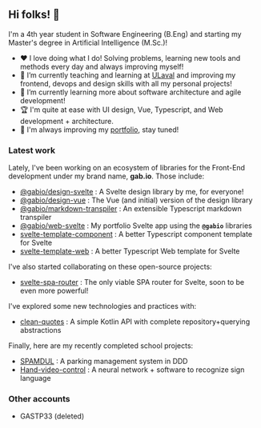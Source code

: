 ## Hi folks! 🤙

I'm a 4th year student in Software Engineering (B.Eng) and starting my Master's degree in Artificial Intelligence (M.Sc.)!

- :heart: I love doing what I do! Solving problems, learning new tools and methods every day and always improving myself!
- 🔭 I’m currently teaching and learning at [ULaval](https://ulaval.ca) and improving my frontend, devops and design skills with all my personal projects!
- 🌱 I’m currently learning more about software architecture and agile development!
- 🏆 I'm quite at ease with UI design, Vue, Typescript, and Web development + architecture.
- 🌟 I'm always improving my [portfolio](https://vigenere23.github.io), stay tuned!

### Latest work

Lately, I've been working on an ecosystem of libraries for the Front-End development under my brand name, **gab.io**. Those include:

- [@gabio/design-svelte](https://github.com/vigenere23/gabio-design-svelte) : A Svelte design library by me, for everyone!
- [@gabio/design-vue](https://github.com/vigenere23/gabio-design-vue) : The Vue (and initial) version of the design library
- [@gabio/markdown-transpiler](https://github.com/vigenere23/gabio-markdown-transpiler) : An extensible Typescript markdown transpiler
- [@gabio/web-svelte](https://github.com/vigenere23/gabio-web-svelte) : My portfolio Svelte app using the **`@gabio`** libraries
- [svelte-template-component](https://github.com/vigenere23/svelte-template-component) : A better Typescript component template for Svelte
- [svelte-template-web](https://github.com/vigenere23/svelte-template-web) : A better Typescript Web template for Svelte

I've also started collaborating on these open-source projects:

- [svelte-spa-router](https://github.com/ItalyPaleAle/svelte-spa-router) : The only viable SPA router for Svelte, soon to be even more powerful!

I've explored some new technologies and practices with:

- [clean-quotes](https://github.com/vigenere23/clean-quotes) : A simple Kotlin API with complete repository+querying abstractions

Finally, here are my recently completed school projects:

- [SPAMDUL](https://github.com/vigenere23/SPAMDUL) : A parking management system in DDD
- [Hand-video-control](https://github.com/vigenere23/Hand-video-control) : A neural network + software to recognize sign language

### Other accounts

- GASTP33 (deleted)
